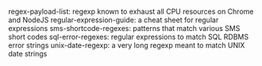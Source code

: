 regex-payload-list: regexp known to exhaust all CPU resources on Chrome and NodeJS
regular-expression-guide: a cheat sheet for regular expressions
sms-shortcode-regexes: patterns that match various SMS short codes
sql-error-regexes: regular expressions to match SQL RDBMS error strings
unix-date-regexp: a very long regexp meant to match UNIX date strings
